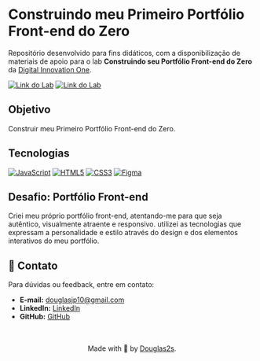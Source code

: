 <h1>
    Construindo meu Primeiro Portfólio Front-end do Zero
</h1>

Repositório desenvolvido para fins didáticos, com a disponibilização de materiais de apoio para o lab **Construindo seu Portfólio Front-end do Zero** da [Digital Innovation One](https://www.dio.me/).

[![Link do Lab](https://img.shields.io/badge/▶-000?style=for-the-badge&logo=movie&logoColor=E94D5F)](https://web.dio.me/lab/construindo-seu-portfolio-front-end-do-zero/learning/81cbe4c1-6e9e-4ce3-be7d-412aef4efb24) 
[![Link do Lab](https://img.shields.io/badge/Acesse%20o%20Lab%20na%20Plataforma-E94D5F?style=for-the-badge)](https://web.dio.me/lab/construindo-seu-portfolio-front-end-do-zero/learning/81cbe4c1-6e9e-4ce3-be7d-412aef4efb24)

## Objetivo
Construir meu Primeiro Portfólio Front-end do Zero.

## Tecnologias
[![JavaScript](https://img.shields.io/badge/JavaScript-000?style=for-the-badge&logo=javascript&logoColor=30A3DC)]()
[![HTML5](https://img.shields.io/badge/HTML5-000?style=for-the-badge&logo=html5&logoColor=E94D5F)]() 
[![CSS3](https://img.shields.io/badge/CSS3-000?style=for-the-badge&logo=css3&logoColor=30A3DC)]()
[![Figma](https://img.shields.io/badge/Protótipo%20no%20Figma-000?style=for-the-badge&logo=figma&logoColor=E94D5F)](https://www.figma.com/file/NkndT2SbyHJZWLEsaM8Xn3/DIO-Lab-Portf%C3%B3lio)

## Desafio: Portfólio Front-end
Criei meu próprio portfólio front-end, atentando-me para que seja autêntico, visualmente atraente e responsivo. utilizei as tecnologias que expressam a personalidade e estilo através do design e dos elementos interativos do meu portfólio.

## 📧 Contato

Para dúvidas ou feedback, entre em contato:

- **E-mail:** [douglasjp10@gmail.com](mailto:douglasjp10@gmail.com)
- **LinkedIn:** [LinkedIn](https://www.linkedin.com/in/douglas-rodrigues-dos-santos-025a0b258/)
- **GitHub:** [GitHub](https://github.com/douglas2s)

<br>
<br>
<div align="center">Made with 💚 by <a href="https://github.com/douglas2s">Douglas2s</a>.</div>
